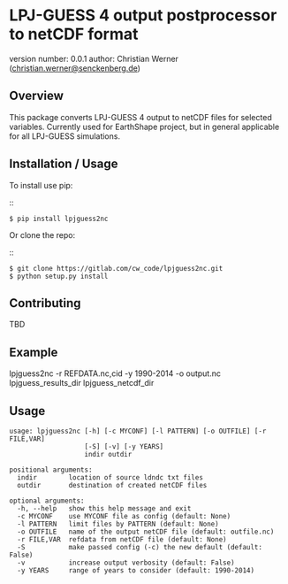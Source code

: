 LPJ-GUESS 4 output postprocessor to netCDF format
======================================================

version number: 0.0.1 author: Christian Werner
(<christian.werner@senckenberg.de>)

Overview
--------

This package converts LPJ-GUESS 4 output to netCDF files for selected
variables. Currently used for EarthShape project, but in general
applicable for all LPJ-GUESS simulations.

Installation / Usage
--------------------

To install use pip:

::

    $ pip install lpjguess2nc

Or clone the repo:

::

    $ git clone https://gitlab.com/cw_code/lpjguess2nc.git
    $ python setup.py install

Contributing
------------

TBD

Example
-------

lpjguess2nc -r REFDATA.nc,cid -y 1990-2014 -o output.nc lpjguess\_results\_dir
lpjguess\_netcdf\_dir

Usage
-----

    usage: lpjguess2nc [-h] [-c MYCONF] [-l PATTERN] [-o OUTFILE] [-r FILE,VAR]
                       [-S] [-v] [-y YEARS]
                       indir outdir

    positional arguments:
      indir        location of source ldndc txt files
      outdir       destination of created netCDF files

    optional arguments:
      -h, --help   show this help message and exit
      -c MYCONF    use MYCONF file as config (default: None)
      -l PATTERN   limit files by PATTERN (default: None)
      -o OUTFILE   name of the output netCDF file (default: outfile.nc)
      -r FILE,VAR  refdata from netCDF file (default: None)
      -S           make passed config (-c) the new default (default: False)
      -v           increase output verbosity (default: False)
      -y YEARS     range of years to consider (default: 1990-2014)

